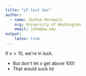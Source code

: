 ```yaml
---
title: "LP test doc"
author:
  - name: Joshua Horowitz
    org: University of Washington
    email: joho@uw.edu
output:
    latex: true
---
```


If $x < 10$, we're in luck.

* But don't let $x$ get above 100!
* That would suck lol